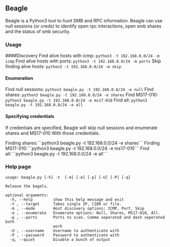 ## Beagle
<p>Beagle is a Python3 tool to hunt SMB and RPC information. Beagle can use null sessions (or creds) to identify open rpc interactions, open smb shares and the status of smb security.</p>

### Usage

####Discovery
Find alive hosts with icmp:
```python3 -t 192.168.0.0/24 -m icmp```
Find alive hosts with ports:
```python3 -t 192.168.0.0/24 -m ports```
Skip finding alive hosts:
```python3 -t 192.168.0.0/24 -m skip```

#### Enumeration
Find null sessions:
```python3 beagle.py -t 192.168.0.0/24 -e null```
Find shares:
```python3 beagle.py -t 192.168.0.0/24 -e shares```
Find MS17-010:
```python3 beagle.py -t 192.168.0.0/24 -e ms17-010```
Find all:
```python3 beagle.py -t 192.168.0.0/24 -e all```

#### Specifying credentials
<p>If credentials are specified, Beagle will skip null sessions and enumerate shares and MS17-010 With those credentials.</p>
Finding shares:```python3 beagle.py -t 192.168.0.0/24 -e shares```
Finding MS17-010:```python3 beagle.py -t 192.168.0.0/24 -e ms17-010```
Find all:```python3 beagle.py -t 192.168.0.0/24 -e all```

### Help page
```
usage: beagle.py [-h] -t  [-m] [-e] [-p] [-U] [-P] [-q]

Release the bagels.

optional arguments:
  -h, --help         show this help message and exit
  -t , --target      Takes single IP, CIDR or file.
  -m , --mode        Host discovery options: ICMP, Port, Skip
  -e , --enumerate   Enumerate options: Null, Shares, MS17-010, All.
  -p , --ports       Ports to scan. Comma seperated and dash seperated both
                     work
  -U , --username    Username to authenticate with
  -P , --password    Password to authenticate with
  -q, --quiet        Disable a bunch of output
  ```